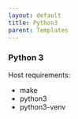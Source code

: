 ```yaml
---
layout: default
title: Python3
parent: Templates
---
```

### Python 3

Host requirements:

* make
* python3
* python3-venv